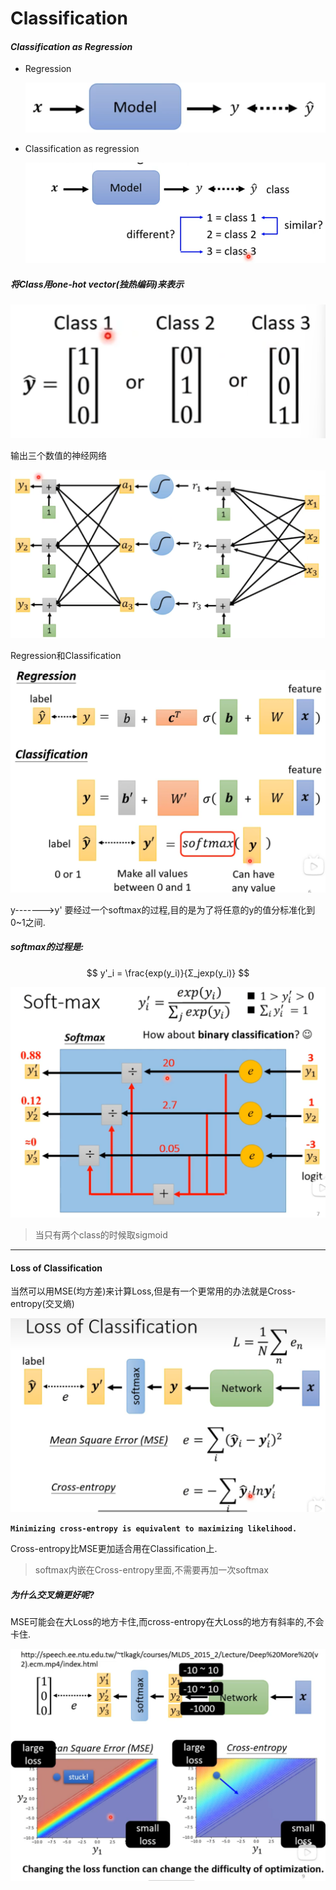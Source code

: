 # Classification

#### *Classification as Regression*

- Regression

  ![image-20230806105139949](Classification.assets/image-20230806105139949.png)

- Classification as regression

  ![image-20230806105204075](Classification.assets/image-20230806105204075.png)



##### 将Class用one-hot vector(独热编码)来表示

![image-20230806105624921](Classification.assets/image-20230806105624921.png)

 输出三个数值的神经网络

![image-20230806105740946](Classification.assets/image-20230806105740946.png)

Regression和Classification

![image-20230806110237880](Classification.assets/image-20230806110237880.png)

y------->y' 要经过一个softmax的过程,目的是为了将任意的y的值分标准化到0~1之间.

##### softmax的过程是:

$$
y'_i = \frac{exp(y_i)}{Σ_jexp(y_i)}
$$

![image-20230806111651553](Classification.assets/image-20230806111651553.png)

> 当只有两个class的时候取sigmoid

---

#### Loss of Classification

当然可以用MSE(均方差)来计算Loss,但是有一个更常用的办法就是Cross-entropy(交叉熵)

![image-20230806111842988](Classification.assets/image-20230806111842988.png)

**`Minimizing cross-entropy is equivalent to maximizing likelihood.`**

Cross-entropy比MSE更加适合用在Classification上.

> softmax内嵌在Cross-entropy里面,不需要再加一次softmax



##### 为什么交叉熵更好呢?

MSE可能会在大Loss的地方卡住,而cross-entropy在大Loss的地方有斜率的,不会卡住.

![image-20230806113633995](Classification.assets/image-20230806113633995.png)

